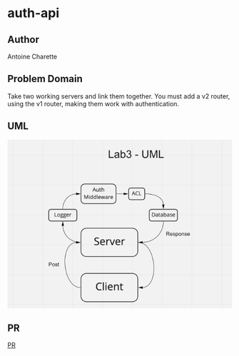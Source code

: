 # auth-api

## Author

Antoine Charette

## Problem Domain

Take two working servers and link them together. You must add a v2 router, using the v1 router, making them work with authentication.

## UML

<img src="./images/lab8-uml.png" alt="uml" />

## PR

[PR]()
